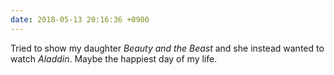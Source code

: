 ```yaml
---
date: 2018-05-13 20:16:36 +0900
---
```

Tried to show my daughter _Beauty and the Beast_ and she instead wanted to watch _Aladdin_. Maybe the happiest day of my life.
